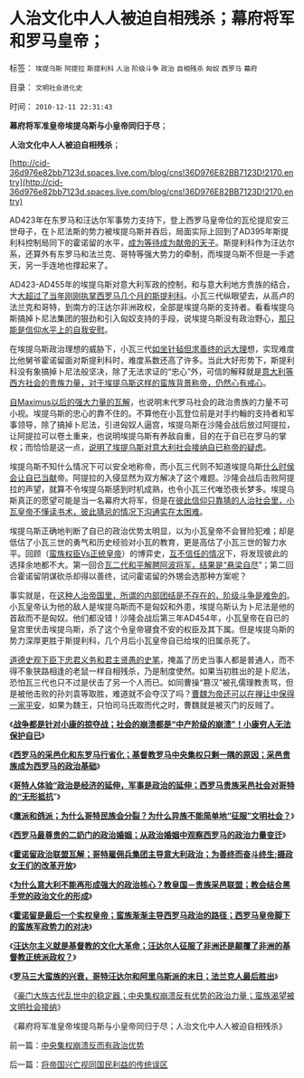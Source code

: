 # 人治文化中人人被迫自相残杀；幕府将军和罗马皇帝；

标签： `埃提乌斯` `阿提拉` `斯提利科` `人治` `阶级斗争` `政治` `自相残杀` `匈奴` `西罗马` `幕府` 

目录： `文明社会进化史`

时间： `2010-12-11 22:31:43`

**幕府将军准皇帝埃提乌斯与小皇帝同归于尽**；

**人治文化中人人被迫自相残杀**；

[http://cid-36d976e82bb7123d.spaces.live.com/blog/cns!36D976E82BB7123D!2170.entry](http://cid-36d976e82bb7123d.spaces.live.com/blog/cns!36D976E82BB7123D!2170.entry)

AD423年在东罗马和汪达尔军事势力支持下，登上西罗马皇帝位的瓦伦提尼安三世母子，在卜尼法斯的势力被埃提乌斯并吞后，局面实际上回到了AD395年斯提利科控制局同下的霍诺留的水平，[成为等待成为献帝的天子](../../../2010/12/1/罗马崩溃中的战乱是宗教军阀战争.md)。斯提利科作为汪达尔系，还算外有东罗马和法兰克、哥特等强大势力的牵制，而埃提乌斯不但是一手遮天，另一手连地也撑起来了。

AD423-AD455年的埃提乌斯对意大利军政的控制，和与意大利地方贵族的结合，大[大超过了当年刚刚执掌西罗马几个月的斯提利科](../../../2010/12/1/“蛮族入侵”实际上少数民族的权臣军阀争权.md)。小瓦三代纵眼望去，从高卢的法兰克和哥特，到南方的汪达尔非洲政权，全部是埃提乌斯的支持者。看看埃提乌斯搞掉卜尼法集团的狠劲和引入匈奴支持的手段，说埃提乌斯没有政治野心，[那只能是信仰水平上的自我安慰](../../../2010/6/26/个人主义是精诚合作的前提，民主宪政的唯一途径.md)。

在埃提乌斯政治理想的威胁下，小瓦三代[如坐针毡但求善终的远大理](../../../2010/12/7/为善终奋斗终生的罗马皇帝.md)想，实现难度比他舅爷霍诺留面对斯提利科时，难度系数还高了许多。当此大好形势下，斯提利科没有象搞掉卜尼法般坚决，除了无法求证的“忠心”外，可信的解释就是[意大利等西方社会的贵族力量，对于埃提乌斯这样的蛮族背景称帝，仍然心有戒心](../../../2010/11/20/四世纪基督教内战：没饭吃的天使变魔鬼.md)。

[自Maximus以后的强大力量的瓦解](../../../2010/11/27/基督教政权不得人心;罗马传统的第二次反击.md)，也说明末代罗马社会的政治贵族的力量不可小视。埃提乌斯的忠心的靠不住的。不算他在小瓦登位前是对手约翰的支持者和军事领导，除了搞掉卜尼法，引进匈奴人逼宫，埃提乌斯在沙隆会战后放过阿提拉，让阿提拉可以卷土重来，也说明埃提乌斯有养敌自重，目的在于自已在罗马的掌权；而恰恰是这一点，[说明了埃提乌斯对意大利社会接纳自已称帝的疑虑](../../../2010/12/10/教皇和黑手党；为什么意大利不能再形成强大的政治核心？.md)。

埃提乌斯不知什么情况下可以安全地称帝，而小瓦三代则不知道埃提乌斯[什么时侯会让自已当献](../../../2010/12/4/蛮族争夺罗马的三国演义和汉献帝.md)帝。阿提拉的入侵显然为双方解决了这个难题。沙隆会战后击败阿提拉的声望，就算不令埃提乌斯感到时机成熟，也令小瓦三代唯恐夜长梦多。埃提乌斯真正的愿望可能是当一名幕府大将军，但是在[彼此信仰只靠猜的人治社会里，小瓦皇帝不懂读书术，彼此猜忌的情况下沟通实在太困难](../../../2010/11/22/亚德里亚堡战役是一次“群体事件”.md)。

埃提乌斯正确地判断了自已的政治优势太明显，以为小瓦皇帝不会冒险犯难；却是低估了小瓦三世的勇气和历史经验对小瓦的教育，更是高估了小瓦三世的智力水平。回顾（[蛮族权臣Vs正统皇帝](../../../2010/12/10/最后一个实权皇帝，蛮族入主西罗马；.md)）的博弈史，[互不信任的情况](../../../2010/12/5/宗教并不能增进信任，宗教增加了人与人的猜忌.md)下，将发现彼此的选择余地都不大。第一回合[瓦二代和平解聘阿波将军，结果是“悬梁自尽](../../../2010/11/28/轻量级菜鸟和重量级冠军的剑术决斗.md)”；第二回合霍诺留阴谋砍杀却得以善终，试问霍诺留的外甥会选那种方案呢？

事实就是，在[这种人治帝国里，所谓的内部团结是不存在的，阶级斗争是难免的](http://darthvad.blog.sohu.com/130312127.html)。小瓦皇帝认为他的敌人是埃提乌斯而不是匈奴和外患，埃提乌斯认为卜尼法是他的首敌而不是匈奴。他们都没错！沙隆会战后第三年AD454年，小瓦皇帝在自已的皇宫里伏击埃提乌斯，杀了这个令皇帝寝食不安的权臣及其下属。但是埃提乌斯的势力深厚更胜于斯提利科，几个月后小瓦皇帝自已给埃的旧属杀死了。

[道德史观下臣下忠君义务和君主贤愚的史笔](../../../2009/8/21/古今肃反的道德观之成分决定立场论.md)，掩盖了历史当事人都是普通人，而不得不象狭路相逢的老鼠一样自相残杀，乃是制度使然。如果当初胜出的是卜尼法，恐怕瓦三代也只不过是伏击了另一个人而已。如同曹操“篡汉”被孔儒理教责骂，但是被他击败的孙刘袁等取胜，难道就不会夺汉了吗？[曹魏为帝还可以在禅让中保得一家平安](../../../2009/10/24/《让县自明本志令》边界成本和死亡循环.md)，如果为魏王，只怕司马氏取而代之时，曹魏就是被灭门的反贼了。

《[**战争都是针对小康的掠夺战；社会的崩溃都是“中产阶级的崩溃”！小康穷人无法保护自已**](../../../2010/12/6/社会的崩溃都是“中产阶级的崩溃”直到人吃人！.md)》

《[**西罗马的采邑化和东罗马行省化；基督教罗马中央集权只剩一隅的原因；采邑贵族成为西罗马的政治基础**](../../../2010/12/6/西罗马的采邑化和东罗马的行省化.md)》

《[**哥特人体验“政治是经济的延伸，军事是政治的延伸；西罗马贵族采邑社会对哥特的“无形抵抗**](../../../2010/12/7/人类本能是合作；武力是针对傻逼精神病的自卫手段.md)”》

《[**鹰派和鸽派；为什么哥特民族会分裂？为什么异族不能简单地“征服”文明社会？**](../../../2010/12/7/鹰派和鸽派，为什么异族不能简单“征服”文明社会？.md)》

《[**西罗马最尊贵的二奶门的政治婚姻；从政治婚姻中观察西罗马的政治力量变迁**](../../../2010/12/7/西罗马最尊贵的二奶门.md)》

《[**霍诺留政治联盟瓦解；哥特雇佣兵集团主导意大利政治；为善终而奋斗终生;摄政女王们的改革开放**](../../../2010/12/7/为善终奋斗终生的罗马皇帝.md)》

《[**为什么意大利不能再形成强大的政治核心？教皇国－贵族采邑联盟；教会结合黑手党的政治文化的形成**](../../../2010/12/10/教皇和黑手党；为什么意大利不能再形成强大的政治核心？.md)》

《[**霍诺留是最后一个实权皇帝；蛮族渐渐主导西罗马政治的路径；西罗马皇帝脚下的蛮族军政势力的对决**](../../../2010/12/10/最后一个实权皇帝，蛮族入主西罗马；.md)》

《[**汪达尔主义就是基督教的文化大革命；汪达尔人征服了非洲还是颠覆了非洲的基督教正统派政权？**](../../../2010/12/10/汪达尔主义就是基督教的文化大革命.md)》

《[**罗马三大蛮族的兴衰，哥特汪达尔和阿里乌斯派的末日；法兰克人最后胜出**](../../../2010/12/11/罗马三大蛮族的兴衰,法兰克人最后胜出.md)》

《[豪门大族古代乱世中的稳定器；中央集权崩溃反有优势的政治力量；蛮族渴望被文明社会接纳](../../../2010/12/11/中央集权崩溃反而有政治优势.md)》

《幕府将军准皇帝埃提乌斯与小皇帝同归于尽；人治文化中人人被迫自相残杀》



前一篇：[中央集权崩溃反而有政治优势](../../../2010/12/11/中央集权崩溃反而有政治优势.md)

后一篇：[将帝国兴亡视同国民利益的传统误区](../../../2010/12/11/将帝国兴亡视同国民利益的传统误区.md)